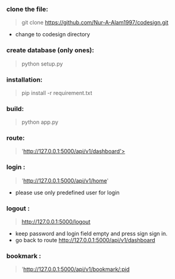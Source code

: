 


### clone the file:
>git clone https://github.com/Nur-A-Alam1997/codesign.git 


* change to codesign directory

### create database (only ones):
>python setup.py


### installation:
>pip install -r requirement.txt

### build:
>python app.py

### route:
>'http://127.0.0.1:5000/api/v1/dashboard'>

### login :
>'http://127.0.0.1:5000/api/v1/home'
* please use only predefined user for login

### logout :
>http://127.0.0.1:5000/logout
* keep password and login field empty and press sign sign in.
* go back to route  http://127.0.0.1:5000/api/v1/dashboard

### bookmark :
>'http://127.0.0.1:5000/api/v1/bookmark/:pid

